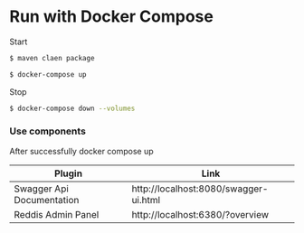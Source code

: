 # Run with Docker Compose
Start 
```sh
$ maven claen package
```
```sh
$ docker-compose up
```
Stop
```sh
$ docker-compose down --volumes
```

### Use components

After successfully docker compose up

| Plugin | Link |
| ------ | ------ |
| Swagger Api Documentation | http://localhost:8080/swagger-ui.html |
| Reddis Admin Panel | http://localhost:6380/?overview |